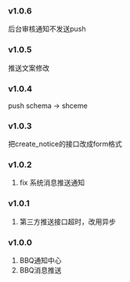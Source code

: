 ### v1.0.6
后台审核通知不发送push

### v1.0.5
推送文案修改

### v1.0.4
push schema -> shceme

### v1.0.3
把create_notice的接口改成form格式

### v1.0.2
1. fix 系统消息推送通知

### v1.0.1
1. 第三方推送接口超时，改用异步

### v1.0.0
1. BBQ通知中心
2. BBQ消息推送
